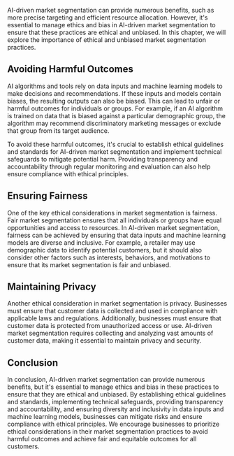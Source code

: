 
AI-driven market segmentation can provide numerous benefits, such as more precise targeting and efficient resource allocation. However, it's essential to manage ethics and bias in AI-driven market segmentation to ensure that these practices are ethical and unbiased. In this chapter, we will explore the importance of ethical and unbiased market segmentation practices.

Avoiding Harmful Outcomes
-------------------------

AI algorithms and tools rely on data inputs and machine learning models to make decisions and recommendations. If these inputs and models contain biases, the resulting outputs can also be biased. This can lead to unfair or harmful outcomes for individuals or groups. For example, if an AI algorithm is trained on data that is biased against a particular demographic group, the algorithm may recommend discriminatory marketing messages or exclude that group from its target audience.

To avoid these harmful outcomes, it's crucial to establish ethical guidelines and standards for AI-driven market segmentation and implement technical safeguards to mitigate potential harm. Providing transparency and accountability through regular monitoring and evaluation can also help ensure compliance with ethical principles.

Ensuring Fairness
-----------------

One of the key ethical considerations in market segmentation is fairness. Fair market segmentation ensures that all individuals or groups have equal opportunities and access to resources. In AI-driven market segmentation, fairness can be achieved by ensuring that data inputs and machine learning models are diverse and inclusive. For example, a retailer may use demographic data to identify potential customers, but it should also consider other factors such as interests, behaviors, and motivations to ensure that its market segmentation is fair and unbiased.

Maintaining Privacy
-------------------

Another ethical consideration in market segmentation is privacy. Businesses must ensure that customer data is collected and used in compliance with applicable laws and regulations. Additionally, businesses must ensure that customer data is protected from unauthorized access or use. AI-driven market segmentation requires collecting and analyzing vast amounts of customer data, making it essential to maintain privacy and security.

Conclusion
----------

In conclusion, AI-driven market segmentation can provide numerous benefits, but it's essential to manage ethics and bias in these practices to ensure that they are ethical and unbiased. By establishing ethical guidelines and standards, implementing technical safeguards, providing transparency and accountability, and ensuring diversity and inclusivity in data inputs and machine learning models, businesses can mitigate risks and ensure compliance with ethical principles. We encourage businesses to prioritize ethical considerations in their market segmentation practices to avoid harmful outcomes and achieve fair and equitable outcomes for all customers.
